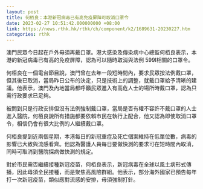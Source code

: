 ```yaml
---
layout: post
title: 何栢良：本港新冠病毒已有高免疫屏障可取消口罩令
date: 2023-02-27 10:51:42.000000000 +08:00
link: https://news.rthk.hk/rthk/ch/component/k2/1689631-20230227.htm
categories: rthk
---
```


澳門民眾今日起在戶外毋須再戴口罩。港大感染及傳染病中心總監何栢良表示，本港的新冠病毒已有高的免疫屏障，認為可以隨時取消與法例 599I相關的口罩令。

何栢良在一個電台節目說，澳門曾在去年一段短時間內，要求民眾按法例戴口罩，但其後已取消，當局昨日公布的決定，只是技術上的調整，就戴口罩給予清晰的建議。他表示，澳門及內地當局都呼籲民眾進入有高危人士的場所時戴口罩，認為只需行政要求已足夠。

被問到只是行政安排但沒有法例強制戴口罩，當局是否有權不容許不戴口罩的人士進入醫院，何栢良說所有措施都要依賴市民在執行上配合，他又認為即使取消口罩令，相信仍會有很大比例的人繼續戴口罩。

何栢良提到近兩個星期，本港每日的新冠重症及死亡個案維持在低單位數，病毒的影響已大致與流感看齊。他認為醫護人員每日要做快測的要求可在短時間內取消，同時可取消到醫院探病做快測的規定。

對於市民需否繼續接種新冠疫苗，何栢良表示，新冠病毒在全球以風土病形式傳播，因此毋須全民接種，而是聚焦高風險群組。他表示，部分海外國家已預告每年打一次新冠疫苗，類似應對流感的安排，毋須強制打針。
